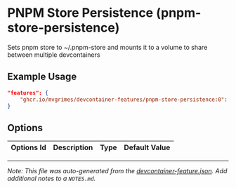 
# PNPM Store Persistence (pnpm-store-persistence)

Sets pnpm store to ~/.pnpm-store and mounts it to a volume to share between multiple devcontainers

## Example Usage

```json
"features": {
    "ghcr.io/mvgrimes/devcontainer-features/pnpm-store-persistence:0": {}
}
```

## Options

| Options Id | Description | Type | Default Value |
|-----|-----|-----|-----|




---

_Note: This file was auto-generated from the [devcontainer-feature.json](https://github.com/mvgrimes/devcontainer-features/blob/main/src/pnpm-store-persistence/devcontainer-feature.json).  Add additional notes to a `NOTES.md`._
